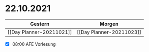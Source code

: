 
22.10.2021
==========
  
| Gestern | Morgen |  
| ------- | ------ |  
| [[Day Planner-20211021]] | [[Day Planner-20211023]] |  
- [x] 08:00 AFE Vorlesung